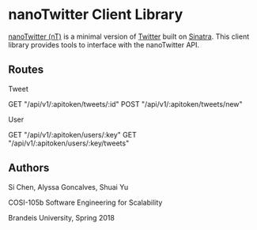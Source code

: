# nanoTwitter Client Library

[nanoTwitter (nT)](https://github.com/amgoncalves/sassy-twitter) is a minimal version of [Twitter](https://twitter.com/) built on [Sinatra](http://sinatrarb.com/).  This client library provides tools to interface with the nanoTwitter API.

## Routes

Tweet

GET "/api/v1/:apitoken/tweets/:id"
POST "/api/v1/:apitoken/tweets/new"

User

GET "/api/v1/:apitoken/users/:key"
GET "/api/v1/:apitoken/users/:key/tweets"

## Authors

Si Chen, Alyssa Goncalves, Shuai Yu

COSI-105b Software Engineering for Scalability

Brandeis University, Spring 2018
